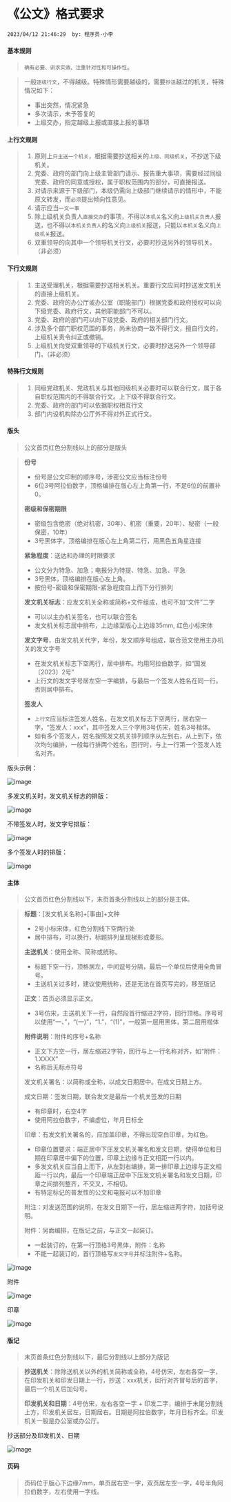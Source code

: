 # 《公文》格式要求

`2023/04/12 21:46:29  by: 程序员·小李`

#### 基本规则

> `确有必要、讲求实效、注重针对性和可操作性`。

> 一般`逐级行文`，不得越级。特殊情形需要越级的，需要`抄送`越过的机关，特殊情况如下：
> * 事出突然，情况紧急
> * 多次请示，未予答复的
> * 上级交办，指定越级上报或直接上报的事项


#### 上行文规则

> 1. 原则上`只主送一个机关`，根据需要抄送相关的`上级、同级机关`，不抄送下级机关。
> 2. 党委、政府的部门向上级主管部门请示、报告重大事项，需要经过同级党委、政府的同意或授权，属于职权范围内的部分，可直接报送。
> 3. 对请示来源于下级部门，本级仍需向上级部门继续请示的情形中，不能原文转发，而`必须`提出倾向性意见。
> 4. 请示应当`一文一事`
> 5. 除上级机关负责人`直接交办`的事项，不得以`本机关`名义向`上级机关负责人`报送，也不得以`本机关负责人`的名义向`上级机关`报送，只能以`本机关`名义向`上级机关`报送。
> 6. 双重领导的向其中一个领导机关行文，必要时抄送另外的领导机关。（非必须）


#### 下行文规则

> 1. 主送受理机关，根据需要抄送相关机关。重要行文应同时抄送发文机关的直接上级机关。
> 2. 党委、政府的办公厅或办公室（职能部门）根据党委和政府授权可以向下级党委、政府行文，其他职能部门不可以。
> 3. 党委、政府的部门可以向下级党委、政府的相关部门行文。
> 4. 涉及多个部门职权范围的事务，尚未协商一致不得行文，擅自行文的，上级机关责令纠正或撤销。
> 5. 上级机关向受双重领导的下级机关行文，必要时抄送另外一个领导部门。（非必须）


#### 特殊行文规则

> 1. 同级党政机关、党政机关与其他同级机关必要时可以联合行文，属于各自职权范围内的不得联合行文。上下级不得联合行文。
> 2. 党委、政府的部门可以依据职权相互行文
> 3. 部门内设机构除办公厅外不得对外正式行文。


#### 版头

> 公文首页红色分割线以上的部分是版头

> **份号**
> * 份号是公文印制的顺序号，涉密公文应当标注份号
> * 6位3号阿拉伯数字，顶格编排在版心左上角第一行，不足6位的前置补0。
>
> **密级和保密期限**
> * 密级包含绝密（绝对机密，30年）、机密（重要，20年）、秘密（一般保密，10年）
> * 3号黑体字，顶格编排在版心左上角第二行，用黑色五角星连接
> 
> **紧急程度**：送达和办理的时限要求
> * 公文分为特急、加急；电报分为特提、特急、加急、平急
> * 3号黑体，顶格编排在版心左上角。
> * 按份号-密级和保密期限-紧急程度自上而下分行排列
>
> **发文机关标志**：应发文机关全称或简称+文件组成，也可不加“文件”二字
> * 可以以主办机关签名，也可以联合签名
> * 发文机关标志居中排布，上边缘至版心上边缘35mm, 红色小标宋体
>
> **发文字号**，由发文机关代字，年份，发文顺序号组成，联合范文使用主办机关的发文字号
> * 在发文机关标志下空两行，居中排布。均用阿拉伯数字，如“国发〔2023〕2号”
> * 上行文的发文字号居左空一字编排，与最后一个签发人姓名在同一行。否则居中排布。
> 
> **签发人**
> * `上行文`应当标注签发人姓名，在发文机关标志下空两行，居右空一字，“签发人：xxx”，其中签发人三个字用3号仿宋，姓名3号楷体。
> * 如有多个签发人，姓名按照发文机关排列顺序从左到右，从上到下，依次均匀编排，一般每行排两个姓名，回行时，与上一行第一个签发人姓名对齐。  

版头示例：

![image](【公文】格式要求/c417fff8-7c49-44ce-9767-6aef0f65a414.png)   

多发文机关时，发文机关标志的排版：

![image](【公文】格式要求/1ae91fd7-06d1-4cdc-86ca-af9f20112d5a.png)   

不带签发人时，发文字号排版：

![image](【公文】格式要求/7cffda2f-b235-4213-b213-d20eb0ab1f88.png)

多个签发人时的排版：

![image](【公文】格式要求/6d54fbea-c6a6-4351-a115-2089a143233a.png)


#### 主体

> 公文首页红色分割线以下，末页首条分割线以上的部分是主体。

> **标题**：[发文机关名称]+[事由]+文种
> * 2号小标宋体，红色分割线下空两行处
> * 居中排布，可以换行，标题排列呈现梯形或菱形。
>
> **主送机关**：使用全称、简称或统称。
> * 标题下空一行，顶格居左，中间逗号分隔，最后一个单位后使用全角冒号。
> * 主送机关过多时，建议使用统称，还是无法在首页写完的，移至版记
>
> **正文**：首页必须显示正文。
> * 3号仿宋，主送机关下一行，自然段首行缩进2字符，回行顶格。序号可以使用“一、”，“(一)”，“1.”，“(1)”，一般第一层用黑体，第二层用楷体
>
> **附件说明**：附件的序号+名称
> * 正文下方空一行，居左缩进2字符，回行与上一行名称对齐，如“附件：1.XXXX”
> * 名称后无标点符号
>
> 发文机关署名：以简称或全称，以成文日期居中。在成文日期上方。
>
> 成文日期：签发日期，联合发文是最后一个机关签发的日期
> * 有印章时，右空4字
> * 使用阿拉伯数字，不编虚位，年月日标全
> 
> 印章：有发文机关署名的，应加盖印章，不得出现空白印章，为红色。
> * 印章位置要求：端正居中下压发文机关署名和发文日期，使得单位和日期在印章居中偏下的位置，印章上边缘与正文相距一行以内。
> * 多发文机关应当自上而下，从左到右编排，第一排印章上边缘与正文相距一行以内，最后一个印章端正居中下压发文机关署名和发文日期，印章之间排列整齐，不交叉，不相切。
> * 有特定标记的普发性的公文和电报可以不加印章
> 
> 附注：对发送范围的说明，在发文日期下一行，居左缩进两字符，加括号说明。
>
> 附件：另面编排，在版记之前，与正文一起装订。
> * 一起装订的，在第一行顶格3号黑体，附件：名称
> * 不能一起装订的，首行顶格写`发文字号`并标注附件+名称。

![image](【公文】格式要求/8cd468f1-9d1a-4545-bc92-d05780482c75.png)

附件

![image](【公文】格式要求/ed201cac-251a-4b46-a0a6-462c41749dbe.png)

印章

![image](【公文】格式要求/70106879-aae1-4f8d-bc4a-4d2339046167.png)

#### 版记

> 末页首条红色分割线以下，最后分割线以上部分为版记

> **抄送机关**：除除送机关以外的机关简称或全称，4号仿宋，左右各空一字，在印发机关和印发日期上一行，抄送：xxx机关，回行对齐冒号后的首字，最后一个机关后加句号。
>
> **印发机关和日期**：4号仿宋，左右各空一字 + 印发二字，编排于末尾分割线上方，印发机关居左，日期居右。日期是阿拉伯数字，年月日标齐全。印发机关一般是办公室或办公厅。

抄送部分及印发机关、日期

![image](【公文】格式要求/a7a796d3-cefb-4f28-a74b-3b9f58d2a41c.png)


#### 页码

> 页码位于版心下边缘7mm，单页居右空一字，双页居左空一字，4号半角阿拉伯数字，左右使用一字线。

